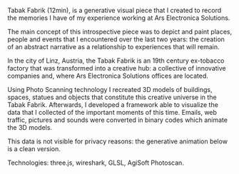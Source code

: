 Tabak Fabrik (12min), is a generative visual piece that I created to record the memories I have of my experience working at Ars Electronica Solutions.

The main concept of this introspective piece was to depict and paint places, people and events that I encountered over the last two years: the creation of an abstract narrative as a relationship to experiences that will remain.

In the city of Linz, Austria, the Tabak Fabrik is an 19th century ex-tobacco factory that was transformed into a creative hub: a collective of innovative companies and, where Ars Electronica Solutions offices are located.

Using Photo Scanning technology I recreated 3D models of buildings, spaces, statues and objects that constitute this creative universe in the Tabak Fabrik. Afterwards, I developed a framework able to visualize the data that I collected of the important moments of this time. Emails, web traffic, pictures and sounds were converted in binary codes which animate the 3D models.

This data is not visible for privacy reasons: the generative animation below is a clean version.

Technologies: three.js, wireshark, GLSL, AgiSoft Photoscan.

